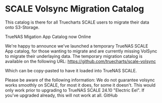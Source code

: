 # SCALE Volsync Migration Catalog

This catalog is there for all Truecharts SCALE users to migrate their data onto S3-Storage.

 TrueNAS Migation App Catalog now Online

We're happy to announce we've launched a temporary TrueNAS SCALE App catalog, for those wanting to migrate and are currently missing VolSync to migrate their underlaying data.
The temporary migration catalog is available on the following URL:
https://github.com/truecharts/scale-volsync

Which can be copy-pasted to have it loaded into TrueNAS SCALE.

Please be aware of the following information:
We do not guarantee volsync works smoothly on SCALE, for most it does, for some it doesn't.
This would only work prior to upgrading to TrueNAS SCALE 24.10 "Electric Eel". If you've upgraded already, this will not work at all.
GitHub
